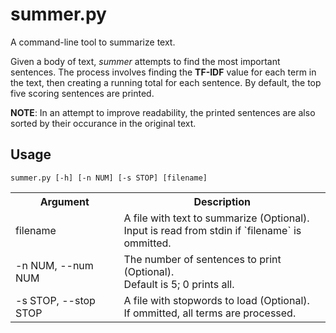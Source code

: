 # summer.py
A command-line tool to summarize text.

Given a body of text, _summer_ attempts to find the most important sentences. The process involves finding the **TF-IDF** value for each term in the text, then creating a running total for each sentence. By default, the top five scoring sentences are printed.

**NOTE**: In an attempt to improve readability, the printed sentences are also sorted by their occurance in the original text.

## Usage

    summer.py [-h] [-n NUM] [-s STOP] [filename]

<table>
  <tr>
    <th>Argument</th>
    <th>Description</th>
  </tr>
  <tr>
    <td>filename</td>
    <td>A file with text to summarize (Optional).<br/>
        Input is read from stdin if `filename` is ommitted.</td>
  </tr>
  <tr>
    <td>-n NUM, --num NUM</td>
    <td>The number of sentences to print (Optional).<br/>
        Default is 5; 0 prints all.</td>
  </tr>
  <tr>
    <td>-s STOP, --stop STOP</td>
    <td>A file with stopwords to load (Optional).<br/>
        If ommitted, all terms are processed.</td>
  </tr>
</table>
